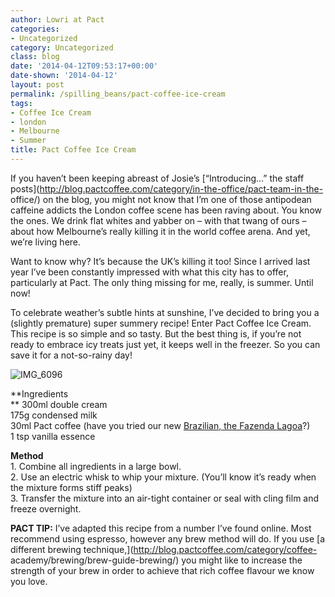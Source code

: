 ```yaml
---
author: Lowri at Pact
categories:
- Uncategorized
category: Uncategorized
class: blog
date: '2014-04-12T09:53:17+00:00'
date-shown: '2014-04-12'
layout: post
permalink: /spilling_beans/pact-coffee-ice-cream
tags:
- Coffee Ice Cream
- london
- Melbourne
- Summer
title: Pact Coffee Ice Cream
---
```


If you haven’t been keeping abreast of Josie’s [“Introducing…” the staff
posts](http://blog.pactcoffee.com/category/in-the-office/pact-team-in-the-
office/) on the blog, you might not know that I’m one of those antipodean
caffeine addicts the London coffee scene has been raving about. You know the
ones. We drink flat whites and yabber on – with that twang of ours – about how
Melbourne’s really killing it in the world coffee arena. And yet, we’re living
here.

Want to know why? It’s because the UK’s killing it too! Since I arrived last
year I’ve been constantly impressed with what this city has to offer,
particularly at Pact. The only thing missing for me, really, is summer. Until
now!

To celebrate weather’s subtle hints at sunshine, I’ve decided to bring you a
(slightly premature) super summery recipe! Enter Pact Coffee Ice Cream. This
recipe is so simple and so tasty. But the best thing is, if you’re not ready
to embrace icy treats just yet, it keeps well in the freezer. So you can save
it for a not-so-rainy day!

![IMG_6096](http://pactcoffee.files.wordpress.com/2014/04/img_6096.jpg?w=545)

**Ingredients  
** 300ml double cream  
175g condensed milk  
30ml Pact coffee (have you tried our new [Brazilian, the Fazenda
Lagoa](https://www.pactcoffee.com/coffees/fazenda-lagoa)?)  
1 tsp vanilla essence

**Method**  
1\. Combine all ingredients in a large bowl.  
2\. Use an electric whisk to whip your mixture. (You’ll know it’s ready when
the mixture forms stiff peaks)  
3\. Transfer the mixture into an air-tight container or seal with cling film
and freeze overnight.

**PACT TIP:** I’ve adapted this recipe from a number I’ve found online. Most
recommend using espresso, however any brew method will do. If you use [a
different brewing technique,](http://blog.pactcoffee.com/category/coffee-
academy/brewing/brew-guide-brewing/) you might like to increase the strength
of your brew in order to achieve that rich coffee flavour we know you love.